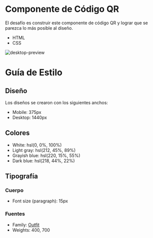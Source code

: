 # Componente de Código QR

El desafío es construir este componente de código QR y lograr que se parezca lo más posible al diseño.

- HTML
- CSS

![desktop-preview](https://user-images.githubusercontent.com/112582420/188023098-b8d35293-c5de-4301-8c38-fcd197f0b59f.jpg)

# Guía de Estilo

## Diseño

Los diseños se crearon con los siguientes anchos:

- Mobile: 375px
- Desktop: 1440px

## Colores

- White: hsl(0, 0%, 100%)
- Light gray: hsl(212, 45%, 89%)
- Grayish blue: hsl(220, 15%, 55%)
- Dark blue: hsl(218, 44%, 22%)

## Tipografía

### Cuerpo

- Font size (paragraph): 15px

### Fuentes

- Family: [Outfit](https://fonts.google.com/specimen/Outfit)
- Weights: 400, 700
